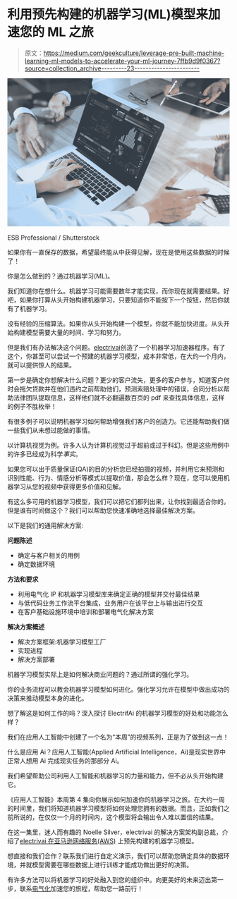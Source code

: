 # 利用预先构建的机器学习(ML)模型来加速您的 ML 之旅

> 原文：<https://medium.com/geekculture/leverage-pre-built-machine-learning-ml-models-to-accelerate-your-ml-journey-7ffb9d9f0367?source=collection_archive---------23----------------------->

![](img/e665eb5f44b49db787d22cc92d73f32a.png)

ESB Professional / Shutterstock

如果你有一直保存的数据，希望最终能从中获得见解，现在是使用这些数据的时候了！

你是怎么做到的？通过机器学习(ML)。

我们知道你在想什么。机器学习可能需要数年才能实现，而你现在就需要结果。好吧，如果你打算从头开始构建机器学习，只要知道你不能按下一个按钮，然后你就有了机器学习。

没有经验的压缩算法。如果你从头开始构建一个模型，你就不能加快进度。从头开始构建模型需要大量的时间、学习和努力。

但是我们有办法解决这个问题。[electrivai](http://www.electrifai.net)创造了一个机器学习加速器程序。有了这个，你甚至可以尝试一个预建的机器学习模型，成本非常低，在大约一个月内，就可以提供惊人的结果。

第一步是确定你想解决什么问题？更少的客户流失，更多的客户参与，知道客户何时会拖欠贷款并在他们违约之前帮助他们，预测索赔处理中的错误，合同分析以帮助法律团队提取信息，这样他们就不必翻遍数百页的 pdf 来查找具体信息，这样的例子不胜枚举！

有很多例子可以说明机器学习如何帮助增强我们客户的创造力。它还能帮助我们做一些我们从未想过能做的事情。

以计算机视觉为例。许多人认为计算机视觉过于超前或过于科幻。但是这些用例中的许多已经成为科学*事实*。

如果您可以出于质量保证(QA)的目的分析您已经拍摄的视频，并利用它来预测和识别性能、行为、情感分析等模式以提取价值，那会怎么样？现在，您可以使用机器学习从您的视频中获得更多价值和见解。

有这么多可用的机器学习模型，我们可以把它们都列出来，让你找到最适合你的。但是谁有时间做这个？我们可以帮助您快速准确地选择最佳解决方案。

以下是我们的通用解决方案:

**问题陈述**

*   确定与客户相关的用例
*   确定数据环境

**方法和要求**

*   利用电气化 IP 和机器学习模型库来确定正确的模型并交付最佳结果
*   与低代码业务工作流平台集成，业务用户在该平台上与输出进行交互
*   在客户基础设施环境中培训和部署电气化解决方案

**解决方案概述**

*   解决方案框架:机器学习模型工厂
*   实现进程
*   解决方案部署

机器学习模型实际上是如何解决商业问题的？通过所谓的强化学习。

你的业务流程可以教会机器学习模型如何进化。强化学习允许在模型中做出成功的决策来推动模型本身的进化。

想了解这是如何工作的吗？深入探讨 ElectrifAi 的机器学习模型的好处和功能怎么样？

我们在应用人工智能中创建了一个名为“本周”的视频系列，正是为了做到这一点！

什么是应用 Ai？应用人工智能(Applied Artificial Intelligence，Ai)是现实世界中正常人想用 Ai 完成现实任务的那部分 Ai。

我们希望帮助公司利用人工智能和机器学习的力量和能力，但不必从头开始构建它。

《应用人工智能》本周第 4 集向你展示如何加速你的机器学习之旅。在大约一周的时间里，我们将知道机器学习模型将如何处理您拥有的数据。而且，正如我们之前所说的，在仅仅一个月的时间内，这个模型将会输出令人难以置信的结果。

在这一集里，迷人而有趣的 Noelle Silver，electrivai 的解决方案架构副总裁，介绍了[electrivai 在亚马逊网络服务(AWS)](https://aws.amazon.com/marketplace/seller-profile?id=f507ce4d-fe9c-4f8f-afd4-13bd15a14496) 上预先构建的机器学习模型。

想直接和我们合作？联系我们进行自定义演示，我们可以帮助您确定具体的数据环境，并就模型需要在哪些数据上进行训练才能成功做出更好的决策。

有许多方法可以将机器学习的好处融入到您的组织中。向更美好的未来迈出第一步，联系[电气化](https://electrifai.net/contact#lets-talk)加速您的旅程，帮助您一路前行！